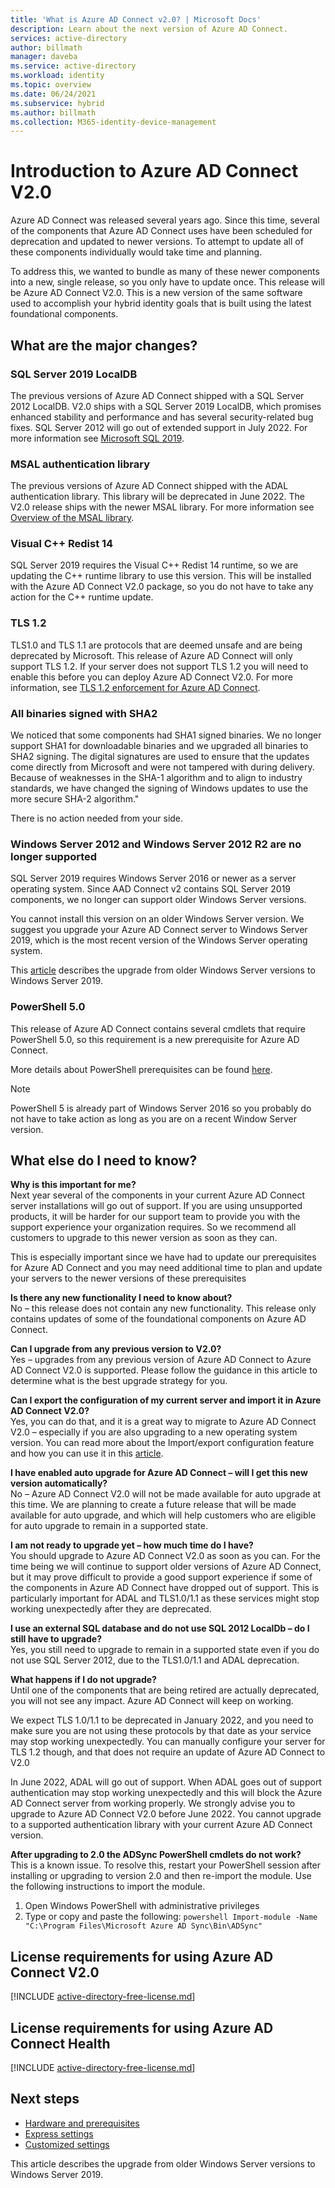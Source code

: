 ```yaml
---
title: 'What is Azure AD Connect v2.0? | Microsoft Docs'
description: Learn about the next version of Azure AD Connect.
services: active-directory
author: billmath
manager: daveba
ms.service: active-directory
ms.workload: identity
ms.topic: overview
ms.date: 06/24/2021
ms.subservice: hybrid
ms.author: billmath
ms.collection: M365-identity-device-management
---
```


# Introduction to Azure AD Connect V2.0 

Azure AD Connect was released several years ago.  Since this time, several of the components that Azure AD Connect uses have been scheduled for deprecation and updated to newer versions.  To attempt to update all of these components individually would take time and planning.  

To address this, we wanted to bundle as many of these newer components into a new, single release, so you only have to update once. This release will be Azure AD Connect V2.0.  This is a new version of the same software used to accomplish your hybrid identity goals that is built using the latest foundational components. 

## What are the major changes? 

### SQL Server 2019 LocalDB 

The previous versions of Azure AD Connect shipped with a SQL Server 2012 LocalDB. V2.0 ships with a SQL Server 2019 LocalDB, which promises enhanced stability and performance and has several security-related bug fixes. SQL Server 2012 will go out of extended support in July 2022. For more information see [Microsoft SQL 2019](https://www.microsoft.com/sql-server/sql-server-2019).

### MSAL authentication library 

The previous versions of Azure AD Connect shipped with the ADAL authentication library. This library will be deprecated in June 2022. The V2.0 release ships with the newer MSAL library. For more information see [Overview of the MSAL library](../../active-directory/develop/msal-overview.md).

### Visual C++ Redist 14 

SQL Server 2019 requires the Visual C++ Redist 14 runtime, so we are updating the C++ runtime library to use this version. This will be installed with the Azure AD Connect V2.0 package, so you do not have to take any action for the C++ runtime update. 

### TLS 1.2 

TLS1.0 and TLS 1.1 are protocols that are deemed unsafe and are being deprecated by Microsoft. This release of Azure AD Connect will only support TLS 1.2. If your server does not support TLS 1.2 you will need to enable this before you can deploy Azure AD Connect V2.0. For more information, see [TLS 1.2 enforcement for Azure AD Connect](reference-connect-tls-enforcement.md).

### All binaries signed with SHA2 

We noticed that some components had SHA1 signed binaries. We no longer support SHA1 for downloadable binaries and we upgraded all binaries to SHA2 signing. The digital signatures are used to ensure that the updates come directly from Microsoft and were not tampered with during delivery. Because of weaknesses in the SHA-1 algorithm and to align to industry standards, we have changed the signing of Windows updates to use the more secure SHA-2 algorithm."  

There is no action needed from your side. 

### Windows Server 2012 and Windows Server 2012 R2 are no longer supported 

SQL Server 2019 requires Windows Server 2016 or newer as a server operating system. Since AAD Connect v2 contains SQL Server 2019 components, we no longer can support older Windows Server versions.  

You cannot install this version on an older Windows Server version. We suggest you upgrade your Azure AD Connect server to Windows Server 2019, which is the most recent version of the Windows Server operating system. 

This [article](https://docs.microsoft.com/windows-server/get-started-19/install-upgrade-migrate-19) describes the upgrade from older Windows Server versions to Windows Server 2019. 

### PowerShell 5.0 

This release of Azure AD Connect contains several cmdlets that require PowerShell 5.0, so this requirement is a new prerequisite for Azure AD Connect.  

More details about PowerShell prerequisites can be found [here](https://docs.microsoft.com/powershell/scripting/windows-powershell/install/windows-powershell-system-requirements?view=powershell-7.1#windows-powershell-50).

 >[!NOTE]
 >PowerShell 5 is already part of Windows Server 2016 so you probably do not have to take action as long as you are on a recent Window Server version. 

## What else do I need to know? 


**Why is this important for me?** </br>
Next year several of the components in your current Azure AD Connect server installations will go out of support. If you are using unsupported products, it will be harder for our support team to provide you with the support experience your organization requires. So we recommend all customers to upgrade to this newer version as soon as they can. 

This is especially important since we have had to update our prerequisites for Azure AD Connect and you may need additional time to plan and update your servers to the newer versions of these prerequisites 

**Is there any new functionality I need to know about?** </br>
No – this release does not contain any new functionality. This release only contains updates of some of the foundational components on Azure AD Connect. 

**Can I upgrade from any previous version to V2.0?** </br>
Yes – upgrades from any previous version of Azure AD Connect to Azure AD Connect V2.0 is supported. Please follow the guidance in this article to determine what is the best upgrade strategy for you. 

**Can I export the configuration of my current server and import it in Azure AD Connect V2.0?** </br>
Yes, you can do that, and it is a great way to migrate to Azure AD Connect V2.0 – especially if you are also upgrading to a new operating system version. You can read more about the Import/export configuration feature and how you can use it in this [article](how-to-connect-import-export-config.md). 

**I have enabled auto upgrade for Azure AD Connect – will I get this new version automatically?** </br> 
No – Azure AD Connect V2.0 will not be made available for auto upgrade at this time. We are planning to create a future release that will be made available for auto upgrade, and which will help customers who are eligible for auto upgrade to remain in a supported state. 

**I am not ready to upgrade yet – how much time do I have?** </br>
You should upgrade to Azure AD Connect V2.0 as soon as you can. For the time being we will continue to support older versions of Azure AD Connect, but it may prove difficult to provide a good support experience if some of the components in Azure AD Connect have dropped out of support. This is particularly important for ADAL and TLS1.0/1.1 as these services might stop working unexpectedly after they are deprecated. 

**I use an external SQL database and do not use SQL 2012 LocalDb – do I still have to upgrade?** </br>
Yes, you still need to upgrade to remain in a supported state even if you do not use SQL Server 2012, due to the TLS1.0/1.1 and ADAL deprecation. 

**What happens if I do not upgrade?** </br>
Until one of the components that are being retired are actually deprecated, you will not see any impact. Azure AD Connect will keep on working. 

We expect TLS 1.0/1.1 to be deprecated in January 2022, and you need to make sure you are not using these protocols by that date as your service may stop working unexpectedly. You can manually configure your server for TLS 1.2 though, and that does not require an update of Azure AD Connect to V2.0 

In June 2022, ADAL will go out of support. When ADAL goes out of support authentication may stop working unexpectedly and this will block the Azure AD Connect server from working properly. We strongly advise you to upgrade to Azure AD Connect V2.0 before June 2022. You cannot upgrade to a supported authentication library with your current Azure AD Connect version. 

**After upgrading to 2.0 the ADSync PowerShell cmdlets do not work?** </br>
This is a known issue.  To resolve this, restart your PowerShell session after installing or upgrading to version 2.0 and then re-import the module.  Use the following instructions to import the module.
 
 1.  Open Windows PowerShell with administrative privileges
 2.  Type or copy and paste the following: 
    ``` powershell
              Import-module -Name "C:\Program Files\Microsoft Azure AD Sync\Bin\ADSync"
    ```
 

## License requirements for using Azure AD Connect V2.0

[!INCLUDE [active-directory-free-license.md](../../../includes/active-directory-free-license.md)]

## License requirements for using Azure AD Connect Health
[!INCLUDE [active-directory-free-license.md](../../../includes/active-directory-p1-license.md)]

## Next steps

- [Hardware and prerequisites](how-to-connect-install-prerequisites.md) 
- [Express settings](how-to-connect-install-express.md)
- [Customized settings](how-to-connect-install-custom.md)

This article describes the upgrade from older Windows Server versions to Windows Server 2019. 